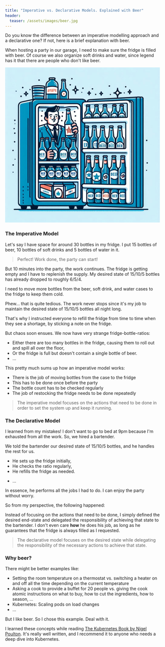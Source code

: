 ```yaml
---
title: "Imperative vs. Declarative Models. Explained with Beer"
header:
  teaser: /assets/images/beer.jpg
---
```


Do you know the difference between an imperative modelling approach and a declarative one? If not, here is a brief explanation with beer.

When hosting a party in our garage, I need to make sure the fridge is filled with beer. Of course we also organize soft drinks and water, since legend has it that there are people who don't like beer.

![beer](/assets/images/beer.jpg)

### The Imperative Model

Let's say I have space for around 30 bottles in my fridge. I put 15 bottles of beer, 10 bottles of soft drinks and 5 bottles of water in it.

>Perfect! Work done, the party can start!

But 10 minutes into the party, the work continues. The fridge is getting empty and I have to replenish the supply. My desired state of 15/10/5 bottles has already dropped to roughly 6/5/4. 

I need to move more bottles from the beer, soft drink, and water cases to the fridge to keep them cold.

Phew… that is quite tedious. The work never stops since it's my job to maintain the desired state of 15/10/5 bottles all night long.

That's why I instructed everyone to refill the fridge from time to time when they see a shortage, by sticking a note on the fridge.

But chaos soon ensues. We now have very strange fridge-bottle-ratios:

* Either there are too many bottles in the fridge, causing them to roll out and spill all over the floor,
* Or the fridge is full but doesn't contain a single bottle of beer.
* …

This pretty much sums up how an imperative model works:

* There is the job of moving bottles from the case to the fridge
* This has to be done once before the party
* The bottle count has to be checked regularly
* The job of restocking the fridge needs to be done repeatedly

>The imperative model focuses on the actions that need to be done in order to set the system up and keep it running.

### The Declarative Model
I learned from my mistakes! I don't want to go to bed at 9pm because I'm exhausted from all the work. So, we hired a bartender.

We told the bartender our desired state of 15/10/5 bottles, and he handles the rest for us.

- He sets up the fridge initially,
- He checks the ratio regularly,
- He refills the fridge as needed.
* …

In essence, he performs all the jobs I had to do. I can enjoy the party without worry.

So from my perspective, the following happened:

Instead of focusing on the actions that need to be done, I simply defined the desired end-state and delegated the responsibility of achieving that state to the bartender. I don't even care **how** he does his job, as long as he guarantees that the fridge is always filled as I requested.

>The declarative model focuses on the desired state while delegating the responsibility of the necessary actions to achieve that state.

### Why beer?

There might be better examples like:

- Setting the room temperature on a thermostat vs. switching a heater on and off all the time depending on the current temperature
- Asking a cook to provide a buffet for 20 people vs. giving the cook atomic instructions on what to buy, how to cut the ingredients, how to season, …
- Kubernetes: Scaling pods on load changes
- …
 
But I like beer. So I chose this example. Deal with it.

I learned these concepts while reading [The Kubernetes Book by Nigel Poulton](https://amzn.to/3LyFNOS). It's really well written, and I recommend it to anyone who needs a deep dive into Kubernetes.